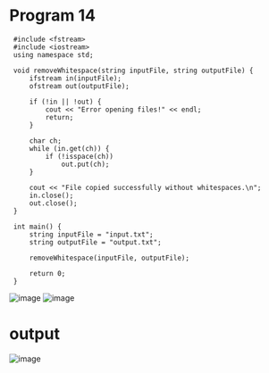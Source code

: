 # Program 14
     #include <fstream>
     #include <iostream>
     using namespace std;

     void removeWhitespace(string inputFile, string outputFile) {
         ifstream in(inputFile);
         ofstream out(outputFile);

         if (!in || !out) {
             cout << "Error opening files!" << endl;
             return;
         }

         char ch;
         while (in.get(ch)) {
             if (!isspace(ch))
                 out.put(ch);
         }

         cout << "File copied successfully without whitespaces.\n";
         in.close();
         out.close();
     }

     int main() {
         string inputFile = "input.txt";
         string outputFile = "output.txt";

         removeWhitespace(inputFile, outputFile);

         return 0;
     }




![image](https://github.com/user-attachments/assets/4d0cff03-6b48-4945-9ea9-ec93bddac6fe)
![image](https://github.com/user-attachments/assets/c09f04ef-8376-47da-8bb8-aa81cf2c1dfa)



# output
![image](https://github.com/user-attachments/assets/952bf8d4-a992-4aad-9cda-336c6fd48c44)


